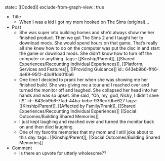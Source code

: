 state:: [[Coded]]
exclude-from-graph-view:: true

- Title
  - When I was a kid I got my mom hooked on The Sims (original)...
- Post
  - She was super into building homes and she’d always show me her finished product. Then we got The Sims 2 and I taught her to download mods. She would spend hours on that game. That’s really all she knew how to do on the computer was put the disc in and start the game or download mods. She didn’t know how to turn off the computer or anything.
    tags:: [[Kinship/Parent]], [[Shared Experiences/Recounting Individual Experiences]], [[Platform, Services and Features]], [[Providing Guidance]]
    id:: 643eb9b6-ff46-4e69-95f2-43d81dd010a6
  - One time I decided to prank her when she was showing me her finished build. She was giving me a tour and I reached over and turned the monitor off and laughed. She collapsed her head into her hands and was so upset. She said, “Oh, my, god, Nicky, I didn’t save it!!”
    id:: 643eb9b6-7fad-44ba-bebe-936ec7dbe627
    tags:: [[Kinship/Parent]], [[Affected by Family/Prank]], [[Shared Experiences/Recounting Individual Experiences]] [[Social Outcomes/Building Shared Memories]]
  - I just kept laughing and reached over and turned the monitor back on and then died laughing.
  - One of my favorite memories that my mom and I still joke about to this day.
    tags:: [[Kinship/Parent]], [[Social Outcomes/Building Shared Memories]]
- Comment
  - Is there an upvote for utterly wholesome??
